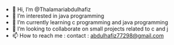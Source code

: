 - 👋 Hi, I’m @Thalamariabdulhafiz
- 👀 I’m interested in java programming
- 🌱 I’m currently learning c programming and java programming
- 💞️ I’m looking to collaborate on small projects related to c and j 
- 📫 How to reach me : contact : abdulhafiz77298@gmail.com

<!---
Thalamariabdulhafiz/Thalamariabdulhafiz is a ✨ special ✨ repository because its `README.md` (this file) appears on your GitHub profile.
You can click the Preview link to take a look at your changes.
--->
